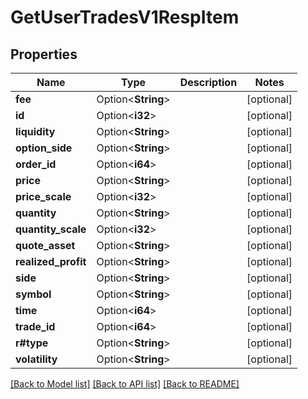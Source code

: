 # GetUserTradesV1RespItem

## Properties

Name | Type | Description | Notes
------------ | ------------- | ------------- | -------------
**fee** | Option<**String**> |  | [optional]
**id** | Option<**i32**> |  | [optional]
**liquidity** | Option<**String**> |  | [optional]
**option_side** | Option<**String**> |  | [optional]
**order_id** | Option<**i64**> |  | [optional]
**price** | Option<**String**> |  | [optional]
**price_scale** | Option<**i32**> |  | [optional]
**quantity** | Option<**String**> |  | [optional]
**quantity_scale** | Option<**i32**> |  | [optional]
**quote_asset** | Option<**String**> |  | [optional]
**realized_profit** | Option<**String**> |  | [optional]
**side** | Option<**String**> |  | [optional]
**symbol** | Option<**String**> |  | [optional]
**time** | Option<**i64**> |  | [optional]
**trade_id** | Option<**i64**> |  | [optional]
**r#type** | Option<**String**> |  | [optional]
**volatility** | Option<**String**> |  | [optional]

[[Back to Model list]](../README.md#documentation-for-models) [[Back to API list]](../README.md#documentation-for-api-endpoints) [[Back to README]](../README.md)


